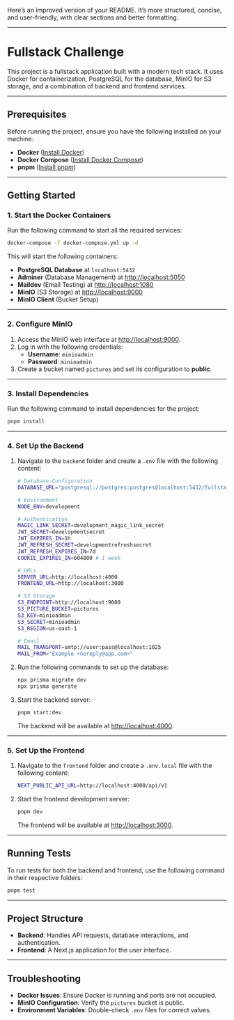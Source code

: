 Here’s an improved version of your README. It’s more structured, concise, and user-friendly, with clear sections and better formatting:

---

# Fullstack Challenge

This project is a fullstack application built with a modern tech stack. It uses Docker for containerization, PostgreSQL for the database, MinIO for S3 storage, and a combination of backend and frontend services.

---

## Prerequisites

Before running the project, ensure you have the following installed on your machine:

- **Docker** ([Install Docker](https://docs.docker.com/get-docker/))
- **Docker Compose** ([Install Docker Compose](https://docs.docker.com/compose/install/))
- **pnpm** ([Install pnpm](https://pnpm.io/installation))

---

## Getting Started

### 1. Start the Docker Containers

Run the following command to start all the required services:

```bash
docker-compose -f docker-compose.yml up -d
```

This will start the following containers:

- **PostgreSQL Database** at `localhost:5432`
- **Adminer** (Database Management) at [http://localhost:5050](http://localhost:5050)
- **Maildev** (Email Testing) at [http://localhost:1080](http://localhost:1080)
- **MinIO** (S3 Storage) at [http://localhost:9000](http://localhost:9000)
- **MinIO Client** (Bucket Setup)

---

### 2. Configure MinIO

1. Access the MinIO web interface at [http://localhost:9000](http://localhost:9000).
2. Log in with the following credentials:
   - **Username**: `minioadmin`
   - **Password**: `minioadmin`
3. Create a bucket named `pictures` and set its configuration to **public**.

---

### 3. Install Dependencies

Run the following command to install dependencies for the project:

```bash
pnpm install
```

---

### 4. Set Up the Backend

1. Navigate to the `backend` folder and create a `.env` file with the following content:

   ```bash
   # Database Configuration
   DATABASE_URL="postgresql://postgres:postgres@localhost:5432/fullstack-challenge"

   # Environment
   NODE_ENV=development

   # Authentication
   MAGIC_LINK_SECRET=development_magic_link_secret
   JWT_SECRET=developmentsecret
   JWT_EXPIRES_IN=1h
   JWT_REFRESH_SECRET=developmentrefreshsecret
   JWT_REFRESH_EXPIRES_IN=7d
   COOKIE_EXPIRES_IN=604800 # 1 week

   # URLs
   SERVER_URL=http://localhost:4000
   FRONTEND_URL=http://localhost:3000

   # S3 Storage
   S3_ENDPOINT=http://localhost:9000
   S3_PICTURE_BUCKET=pictures
   S3_KEY=minioadmin
   S3_SECRET=minioadmin
   S3_REGION=us-east-1

   # Email
   MAIL_TRANSPORT=smtp://user:pass@localhost:1025
   MAIL_FROM="Example <noreply@app.com>"
   ```

2. Run the following commands to set up the database:

   ```bash
   npx prisma migrate dev
   npx prisma generate
   ```

3. Start the backend server:

   ```bash
   pnpm start:dev
   ```

   The backend will be available at [http://localhost:4000](http://localhost:4000).

---

### 5. Set Up the Frontend

1. Navigate to the `frontend` folder and create a `.env.local` file with the following content:

   ```bash
   NEXT_PUBLIC_API_URL=http://localhost:4000/api/v1
   ```

2. Start the frontend development server:

   ```bash
   pnpm dev
   ```

   The frontend will be available at [http://localhost:3000](http://localhost:3000).

---

## Running Tests

To run tests for both the backend and frontend, use the following command in their respective folders:

```bash
pnpm test
```

---

## Project Structure

- **Backend**: Handles API requests, database interactions, and authentication.
- **Frontend**: A Next.js application for the user interface.

---

## Troubleshooting

- **Docker Issues**: Ensure Docker is running and ports are not occupied.
- **MinIO Configuration**: Verify the `pictures` bucket is public.
- **Environment Variables**: Double-check `.env` files for correct values.
